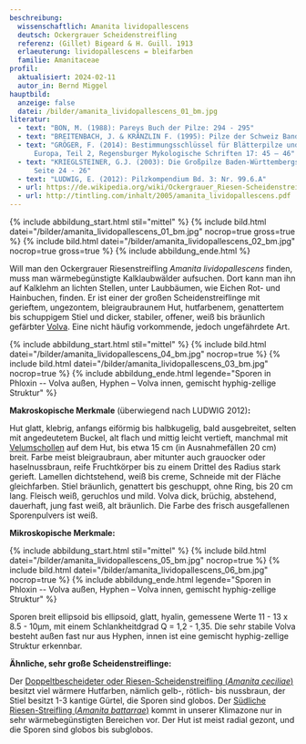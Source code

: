 ```yaml
---
beschreibung:
  wissenschaftlich: Amanita lividopallescens
  deutsch: Ockergrauer Scheidenstreifling
  referenz: (Gillet) Bigeard & H. Guill. 1913
  erlaeuterung: lividopallescens = bleifarben
  familie: Amanitaceae
profil:
  aktualisiert: 2024-02-11
  autor_in: Bernd Miggel
hauptbild:
  anzeige: false
  datei: /bilder/amanita_lividopallescens_01_bm.jpg
literatur:
  - text: "BON, M. (1988): Pareys Buch der Pilze: 294 - 295"
  - text: "BREITENBACH, J. & KRÄNZLIN F. (1995): Pilze der Schweiz Band 4, Nr. 140"
  - text: "GRÖGER, F. (2014): Bestimmungsschlüssel für Blätterpilze und Röhrlinge in
      Europa, Teil 2, Regensburger Mykologische Schriften 17: 45 – 46"
  - text: "KRIEGLSTEINER, G.J. (2003): Die Großpilze Baden-Württembergs, Band 4,
      Seite 24 - 26"
  - text: "LUDWIG, E. (2012): Pilzkompendium Bd. 3: Nr. 99.6.A"
  - url: https://de.wikipedia.org/wiki/Ockergrauer_Riesen-Scheidenstreifling
  - url: http://tintling.com/inhalt/2005/amanita_lividopallescens.pdf
---
```

{% include abbildung_start.html stil="mittel" %}
{% include bild.html datei="/bilder/amanita_lividopallescens_01_bm.jpg" nocrop=true gross=true %}
{% include bild.html datei="/bilder/amanita_lividopallescens_02_bm.jpg" nocrop=true gross=true %}
{% include abbildung_ende.html %}

Will man den Ockergrauer Riesenstreifling *Amanita lividopallescens* finden, muss man wärmebegünstigte Kalklaubwälder aufsuchen. Dort kann man ihn auf Kalklehm an lichten Stellen, unter Laubbäumen, wie Eichen Rot- und Hainbuchen, finden. Er ist einer der großen Scheidenstreiflinge mit gerieftem, ungezontem, bleigraubraunem Hut, hutfarbenem, genattertem bis schuppigem Stiel und dicker, stabiler, offener, weiß bis bräunlich gefärbter [Volva](Volva "Glossar"). Eine nicht häufig vorkommende, jedoch ungefährdete Art.

{% include abbildung_start.html stil="mittel" %}
{% include bild.html datei="/bilder/amanita_lividopallescens_04_bm.jpg" nocrop=true %}
{% include bild.html datei="/bilder/amanita_lividopallescens_03_bm.jpg" nocrop=true %}
{% include abbildung_ende.html legende="Sporen in Phloxin -- Volva außen, Hyphen – Volva innen, gemischt hyphig-zellige Struktur" %}

**Makroskopische Merkmale** (überwiegend nach LUDWIG 2012)**:**

Hut glatt, klebrig, anfangs eiförmig bis halbkugelig, bald ausgebreitet, selten mit angedeutetem Buckel, alt flach und mittig leicht vertieft, manchmal mit [Velumschollen](Velum "Glossar") auf dem Hut, bis etwa 15 cm (in Ausnahmefällen 20 cm) breit. Farbe meist bleigraubraun, aber mitunter auch grauocker oder haselnussbraun, reife Fruchtkörper bis zu einem Drittel des Radius stark gerieft. Lamellen dichtstehend, weiß bis creme, Schneide mit der Fläche gleichfarben. Stiel bräunlich, genattert bis geschuppt, ohne Ring, bis 20 cm lang. Fleisch weiß, geruchlos und mild. Volva dick, brüchig, abstehend, dauerhaft, jung fast weiß, alt bräunlich. Die Farbe des frisch ausgefallenen Sporenpulvers ist weiß.

**Mikroskopische Merkmale:**

{% include abbildung_start.html stil="mittel" %}
{% include bild.html datei="/bilder/amanita_lividopallescens_05_bm.jpg" nocrop=true %}
{% include bild.html datei="/bilder/amanita_lividopallescens_06_bm.jpg" nocrop=true %}
{% include abbildung_ende.html legende="Sporen in Phloxin -- Volva außen, Hyphen – Volva innen, gemischt hyphig-zellige Struktur" %}

Sporen breit ellipsoid bis ellipsoid, glatt, hyalin, gemessene Werte 11 - 13 x 8.5 - 10µm, mit einem Schlankheitdgrad Q = 1,2 - 1,35. Die sehr stabile Volva besteht außen fast nur aus Hyphen, innen ist eine gemischt hyphig-zellige Struktur erkennbar.

**Ähnliche, sehr große Scheidenstreiflinge:**

Der [Doppeltbescheideter oder Riesen-Scheidenstreifling (*Amanita ceciliae*)](/pilze/amanita-ceciliae-riesen-scheidenstreifling) besitzt viel wärmere Hutfarben, nämlich gelb-, rötlich- bis nussbraun, der Stiel besitzt 1-3 kantige Gürtel, die Sporen sind globos.
Der [Südliche Riesen-Streifling (*Amanita battarrae*)](/pilze/amanita-battarrae-südlicher-scheidenstreifling) kommt in unserer Klimazone nur in sehr wärmebegünstigten Bereichen vor. Der Hut ist meist radial gezont, und die Sporen sind globos bis subglobos.